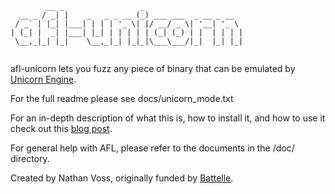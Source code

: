 ```
        __ _                 _                      
  __ _ / _| |    _   _ _ __ (_) ___ ___  _ __ _ __  
 / _` | |_| |___| | | | '_ \| |/ __/ _ \| '__| '_ \ 
| (_| |  _| |___| |_| | | | | | (_| (_) | |  | | | |
 \__,_|_| |_|    \__,_|_| |_|_|\___\___/|_|  |_| |_|
                                                      
```

afl-unicorn lets you fuzz any piece of binary that can be emulated by
[Unicorn Engine](http://www.unicorn-engine.org/). 

For the full readme please see docs/unicorn_mode.txt

For an in-depth description of what this is, how to install it, and how to use
it check out this [blog post](https://medium.com/@njvoss299/afl-unicorn-fuzzing-arbitrary-binary-code-563ca28936bf).

For general help with AFL, please refer to the documents in the /doc/ directory.

Created by Nathan Voss, originally funded by
[Battelle](https://www.battelle.org/cyber).
